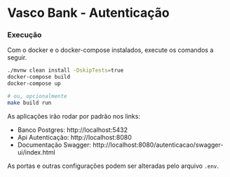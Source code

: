 # Vasco Bank - Autenticação

### Execução

Com o docker e o docker-compose instalados, execute os comandos a seguir.

```bash
./mvnw clean install -DskipTests=true
docker-compose build
docker-compose up

# ou, opcionalmente
make build run
```

As aplicações irão rodar por padrão nos links:
- Banco Postgres: http://localhost:5432
- Api Autenticação: http://localhost:8080
- Documentação Swagger: http://localhost:8080/autenticacao/swagger-ui/index.html

As portas e outras configurações podem ser alteradas pelo arquivo `.env`.
